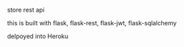 store rest api

this is built with flask, flask-rest, flask-jwt, flask-sqlalchemy

delpoyed into Heroku
